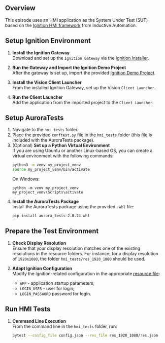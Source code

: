 ## Overview

This episode uses an HMI application as the System Under Test (SUT) based on the [Ignition HMI framework](https://inductiveautomation.com/solutions/hmi) from Inductive Automation.

## Setup Ignition Environment

1. **Install the Ignition Gateway**  
   Download and set up the `Ignition Gateway` via the [Ignition Installer](https://inductiveautomation.com/downloads/).

2. **Run the Gateway and Import the Ignition Demo Project**  
   After the gateway is set up, import the provided [Ignition Demo Project](ignition_demo_project).

3. **Install the Vision Client Launcher**  
   From the installed Ignition Gateway, set up the Vision `Client Launcher`.

4. **Run the Client Launcher**  
   Add the application from the imported project to the `Client Launcher`.

## Setup AuroraTests

1. Navigate to the `hmi_tests` folder.
2. Place the provided `conftest.py` file in the `hmi_tests` folder (this file is included with the AuroraTests package).
3. (Optional) **Set up a Python Virtual Environment**  
   If you are using Ubuntu or another Linux-based OS, you can create a virtual environment with the following commands:
   ```bash
   python3 -m venv my_project_venv
   source my_project_venv/bin/activate
   ```
   On Windows:
   ```
   python -m venv my_project_venv
   my_project_venv\Scripts\activate
   ```
4. **Install the AuroraTests Package**  
   Install the AuroraTests package using the provided `.whl` file:
   ```bash
   pip install aurora_tests-2.0.24.whl
   ```

## Prepare the Test Environment

1. **Check Display Resolution**  
   Ensure that your display resolution matches one of the existing resolutions in the resource folders. For instance, for a display resolution of `1920x1080`, the folder `hmi_tests/res_1920_1080` should be used.

2. **Adapt Ignition Configuration**  
   Modify the Ignition-related configuration in the appropriate [resource file](hmi_tests/res_1920_1080/res.json):
   * `APP` - application startup parameters;
   * `LOGIN_USER` - user for login;
   * `LOGIN_PASSWORD` password for login.

## Run HMI Tests

1. **Command Line Execution**  
   From the command line in the `hmi_tests` folder, run:
   ```bash
   pytest --config_file config.json --res_file res_1920_1080/res.json
   ```
